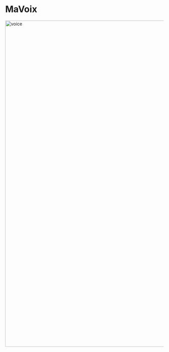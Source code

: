 # MaVoix

<img width="1038" alt="voice" src="https://user-images.githubusercontent.com/2310732/39180586-9a138304-47b7-11e8-8217-dd4c1c106940.png">

